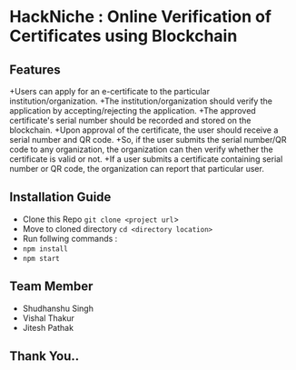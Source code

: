 # HackNiche : Online Verification of Certificates using Blockchain


## Features
+Users can apply for an e-certificate to the particular
institution/organization.
+The institution/organization should verify the
application by accepting/rejecting the application.
+The approved certificate's serial number should be
recorded and stored on the blockchain.
+Upon approval of the certificate, the user should
receive a serial number and QR code.
+So, if the user submits the serial number/QR code to
any organization, the organization can then verify
whether the certificate is valid or not.
+If a user submits a certificate containing serial number
or QR code, the organization can report that particular
user.


## Installation Guide
+ Clone this Repo `git clone <project url`>
+ Move to cloned directory `cd <directory location>`
+ Run follwing commands :
+ `npm install`
+ `npm start`

## Team Member
+ Shudhanshu Singh
+ Vishal Thakur
+ Jitesh Pathak

## Thank You..
